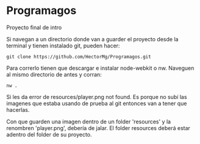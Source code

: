 # Programagos
Proyecto final de intro

Si navegan a un directorio donde van a guarder el proyecto desde la terminal y tienen instalado git, pueden hacer:

`git clone https://github.com/HectorMg/Programagos.git`


Para correrlo tienen que descargar e instalar node-webkit o nw.
Naveguen al mismo directorio de antes y corran:

`nw .`

Si les da error de resources/player.png not found. Es porque no subí las imagenes que estaba usando de prueba al git entonces van a tener que hacerlas.

Con que guarden una imagen dentro de un folder 'resources' y la renombren 'player.png', debería de jalar.
El folder resources deberá estar adentro del folder de su proyecto.
